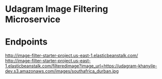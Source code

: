 # Udagram Image Filtering Microservice


# Endpoints
http://image-filter-starter-project.us-east-1.elasticbeanstalk.com/ <br>
http://image-filter-starter-project.us-east-1.elasticbeanstalk.com/filteredimage?image_url=https://udagram-khanyile-dev.s3.amazonaws.com/images/southafrica_durban.jpg


